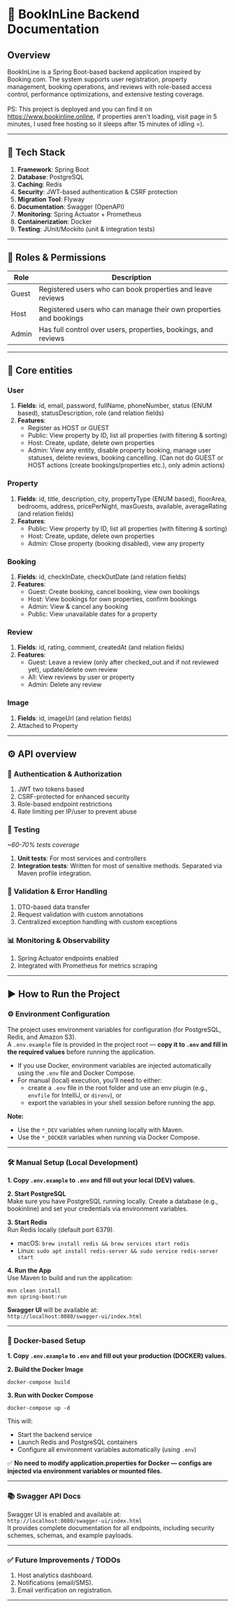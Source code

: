 # 📘 BookInLine Backend Documentation

## Overview

BookInLine is a Spring Boot-based backend application inspired by Booking.com. The system supports user registration, property management, booking operations, and reviews with role-based access control, performance optimizations, and extensive testing coverage. <br /><br />
PS: This project is deployed and you can find it on https://www.bookinline.online, if properties aren't loading, visit page in 5 minutes, I used free hosting so it sleeps after 15 minutes of idling =).

---

## 🚀 Tech Stack

1. **Framework**: Spring Boot
2. **Database**: PostgreSQL
3. **Caching**: Redis
4. **Security**: JWT-based authentication & CSRF protection
5. **Migration Tool**: Flyway
6. **Documentation**: Swagger (OpenAPI)
7. **Monitoring**: Spring Actuator + Prometheus
8. **Containerization**: Docker
9. **Testing**: JUnit/Mockito (unit & integration tests)

---

## 🔐 Roles & Permissions 

| Role  |                       Description                               |
|-------|-----------------------------------------------------------------|
| Guest |Registered users who can book properties and leave reviews       |
| Host  |Registered users who can manage their own properties and bookings|
| Admin |Has full control over users, properties, bookings, and reviews   |

---

## 🧩 Core entities

### User

1. **Fields**: id, email, password, fullName, phoneNumber, status (ENUM based), statusDescription, role (and relation fields)
2. **Features**:
      - Register as HOST or GUEST
      - Public: View property by ID, list all properties (with filtering & sorting)
      - Host: Create, update, delete own properties
      - Admin: View any entity, disable property booking, manage user statuses, delete reviews, booking cancelling. (Can not do GUEST or HOST actions (create bookings/properties etc.), only admin actions)

### Property

1. **Fields**: id, title, description, city, propertyType (ENUM based), floorArea, bedrooms, address, pricePerNight, maxGuests, available, averageRating (and relation fields)
2. **Features**:
      - Public: View property by ID, list all properties (with filtering & sorting)
      - Host: Create, update, delete own properties
      - Admin: Close property (booking disabled), view any property

### Booking

1. **Fields**: id, checkInDate, checkOutDate (and relation fields)
2. **Features**:
      - Guest: Create booking, cancel booking, view own bookings
      - Host: View bookings for own properties, confirm bookings
      - Admin: View & cancel any booking
      - Public: View unavailable dates for a property

### Review

1. **Fields**: id, rating, comment, createdAt (and relation fields)
2. **Features**:
      - Guest: Leave a review (only after checked_out and if not reviewed yet), update/delete own review
      - All: View reviews by user or property
      - Admin: Delete any review

### Image

1. **Fields**: id, imageUrl (and relation fields)
2. Attached to Property

---

## ⚙️ API overview 

### 🔑 Authentication & Authorization

1. JWT two tokens based
2. CSRF-protected for enhanced security
3. Role-based endpoint restrictions
4. Rate limiting per IP/user to prevent abuse

### 🧪 Testing

*~60-70% tests coverage*

1. **Unit tests**: For most services and controllers
2. **Integration tests**: Written for most of sensitive methods. Separated via Maven profile integration.

### 🧾 Validation & Error Handling

1. DTO-based data transfer
2. Request validation with custom annotations
3. Centralized exception handling with custom exceptions

### 📊 Monitoring & Observability

1. Spring Actuator endpoints enabled
2. Integrated with Prometheus for metrics scraping

---

## ▶️ How to Run the Project

### ⚙️ Environment Configuration

The project uses environment variables for configuration (for PostgreSQL, Redis, and Amazon S3).  
A `.env.example` file is provided in the project root — **copy it to `.env` and fill in the required values** before running the application.

- If you use Docker, environment variables are injected automatically using the `.env` file and Docker Compose.
- For manual (local) execution, you'll need to either:
    - create a `.env` file in the root folder and use an env plugin (e.g., `envfile` for IntelliJ, or `direnv`), or
    - export the variables in your shell session before running the app.

**Note:**  
- Use the `*_DEV` variables when running locally with Maven.  
- Use the `*_DOCKER` variables when running via Docker Compose.

---

### 🛠 Manual Setup (Local Development)

**1. Copy `.env.example` to `.env` and fill out your local (DEV) values.**

**2. Start PostgreSQL**  
Make sure you have PostgreSQL running locally. Create a database (e.g., bookinline) and set your credentials via environment variables.

**3. Start Redis**  
Run Redis locally (default port 6379).  
- macOS: `brew install redis && brew services start redis`
- Linux: `sudo apt install redis-server && sudo service redis-server start`

**4. Run the App**  
Use Maven to build and run the application:
```
mvn clean install
mvn spring-boot:run
```
**Swagger UI** will be available at:  
`http://localhost:8080/swagger-ui/index.html`

---

### 🐳 Docker-based Setup

**1. Copy `.env.example` to `.env` and fill out your production (DOCKER) values.**

**2. Build the Docker Image**  
```
docker-compose build
```

**3. Run with Docker Compose**  
```
docker-compose up -d
```
This will:
 - Start the backend service
 - Launch Redis and PostgreSQL containers
 - Configure all environment variables automatically (using `.env`)

✅ **No need to modify application.properties for Docker — configs are injected via environment variables or mounted files.**

---

### 📚 Swagger API Docs

Swagger UI is enabled and available at:  
`http://localhost:8080/swagger-ui/index.html`  
It provides complete documentation for all endpoints, including security schemes, schemas, and example payloads.

---

### ✅ Future Improvements / TODOs

1. Host analytics dashboard.
2. Notifications (email/SMS).
3. Email verification on registration.

---

